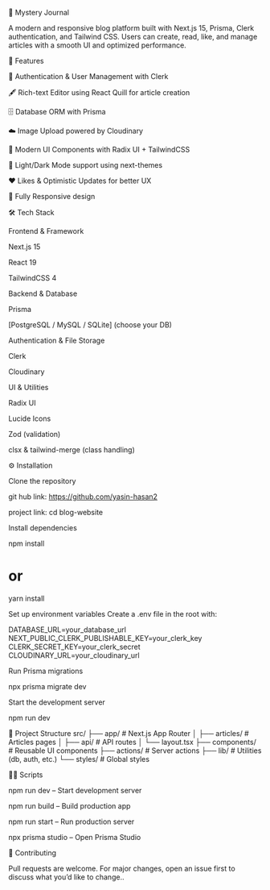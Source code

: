 📝 Mystery Journal

A modern and responsive blog platform built with Next.js 15, Prisma, Clerk authentication, and Tailwind CSS. Users can create, read, like, and manage articles with a smooth UI and optimized performance.

🚀 Features

🔐 Authentication & User Management with Clerk

🖋️ Rich-text Editor using React Quill for article creation

🗄️ Database ORM with Prisma

☁️ Image Upload powered by Cloudinary

🎨 Modern UI Components with Radix UI + TailwindCSS

🌙 Light/Dark Mode support using next-themes

❤️ Likes & Optimistic Updates for better UX

📱 Fully Responsive design

🛠️ Tech Stack

Frontend & Framework

Next.js 15

React 19

TailwindCSS 4

Backend & Database

Prisma

[PostgreSQL / MySQL / SQLite] (choose your DB)

Authentication & File Storage

Clerk

Cloudinary

UI & Utilities

Radix UI

Lucide Icons

Zod (validation)

clsx & tailwind-merge (class handling)

⚙️ Installation

Clone the repository

git hub link: https://github.com/yasin-hasan2

project link:
cd blog-website

Install dependencies

npm install

# or

yarn install

Set up environment variables
Create a .env file in the root with:

DATABASE_URL=your_database_url
NEXT_PUBLIC_CLERK_PUBLISHABLE_KEY=your_clerk_key
CLERK_SECRET_KEY=your_clerk_secret
CLOUDINARY_URL=your_cloudinary_url

Run Prisma migrations

npx prisma migrate dev

Start the development server

npm run dev

📂 Project Structure
src/
├── app/ # Next.js App Router
│ ├── articles/ # Articles pages
│ ├── api/ # API routes
│ └── layout.tsx
├── components/ # Reusable UI components
├── actions/ # Server actions
├── lib/ # Utilities (db, auth, etc.)
└── styles/ # Global styles

🧑‍💻 Scripts

npm run dev – Start development server

npm run build – Build production app

npm run start – Run production server

npx prisma studio – Open Prisma Studio

🤝 Contributing

Pull requests are welcome. For major changes, open an issue first to discuss what you’d like to change..
